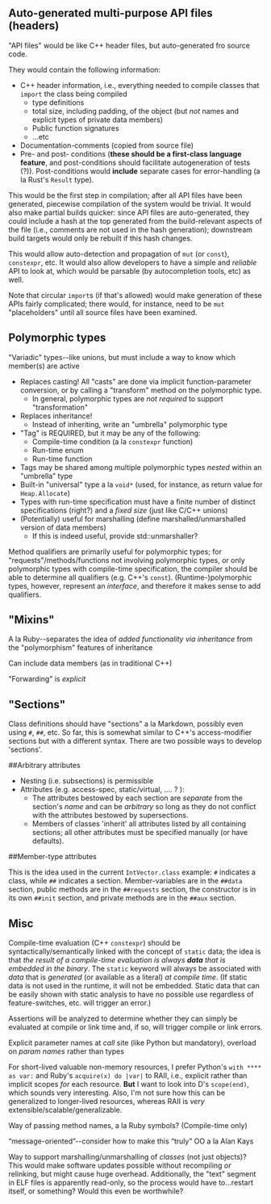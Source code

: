 Auto-generated multi-purpose API files (headers)
------------------------------------------------

"API files" would be like C++ header files, but auto-generated fro source code.

They would contain the following information:

 * C++ header information, i.e., everything needed to compile classes that `import`
   the class being compiled
   * type definitions
   * total size, including padding, of the object (but *not* names and explicit
     types of private data members)
   * Public function signatures
   * ...etc
 * Documentation-comments (copied from source file)
 * Pre- and post- conditions (**these should be a first-class language feature**,
   and post-conditions should facilitate autogeneration of tests (?)). Post-conditions
   would **include** separate cases for error-handling (a la Rust's `Result` type).

This would be the first step in compilation; after all API files have been generated,
piecewise compilation of the system would be trivial. It would also make partial builds
quicker: since API files are auto-generated, they could include a hash at the top
generated from the build-relevant aspects of the file (i.e., comments are not
used in the hash generation); downstream build targets would only be rebuilt if
this hash changes.

This would allow auto-detection and propagation of `mut` (or `const`), `constexpr`,
etc. It would also allow developers to have a simple and *reliable* API to look at,
which would be parsable (by autocompletion tools, etc) as well.

Note that circular `import`s (if that's allowed) would make generation of these APIs
fairly complicated; there would, for instance, need to be `mut` "placeholders" until
all source files have been examined.

Polymorphic types
-----------------

"Variadic" types--like unions, but must include a way to know which member(s) are active
 * Replaces casting! All "casts" are done via implicit function-parameter
   conversion, or by calling a "transform" method on the polymorphic type.
    * In general, polymorphic types are *not required* to support "transformation"
 * Replaces inheritance!
    * Instead of inheriting, write an "umbrella" polymorphic type
 * "Tag" is REQUIRED, but it may be any of the following:
    * Compile-time condition (a la `constexpr` function)
    * Run-time enum
    * Run-time function
 * Tags may be shared among multiple polymorphic types *nested* within an "umbrella" type
 * Built-in "universal" type a la `void*` (used, for instance, as return value
   for `Heap.Allocate`)
 * Types with run-time specification must have a finite number of distinct
   specifications (right?) and a *fixed size* (just like C/C++ unions)
 * (Potentially) useful for marshalling (define marshalled/unmarshalled version
   of data members)
    * If this is indeed useful, provide std::unmarshaller?

Method qualifiers are primarily useful for polymorphic types; for
"requests"/methods/functions not involving polymorphic types, or only
polymorphic types with compile-time specification, the compiler should be able
to determine all qualifiers (e.g. C++'s `const`). (Runtime-)polymorphic types,
however, represent an *interface*, and therefore it makes sense to add
qualifiers.

"Mixins"
--------

A la Ruby--separates the idea of *added functionality via inheritance* from the
"polymorphism" features of inheritance

Can include data members (as in traditional C++)

"Forwarding" is *explicit*

"Sections"
----------

Class definitions should have "sections" a la Markdown, possibly even using
`#`, `##`, etc. So far, this is somewhat similar to C++'s access-modifier sections but
with a different syntax. There are two possible ways to develop 'sections'.

##Arbitrary attributes

* Nesting (i.e. subsections) is permissible
* Attributes (e.g. access-spec, static/virtual, .... ? ):
  * The attributes bestowed by each section are *separate* from the section's
    *name* and can be *arbitrary* so long as they do not conflict with the
    attributes bestowed by supersections.
  * Members of classes 'inherit' all attributes listed by all containing
    sections; all other attributes must be specified manually (or have defaults).

##Member-type attributes

This is the idea used in the current `IntVector.class` example: `#` indicates a
class, while `##` indicates a section. Member-variables are in the `##data`
section, public methods are in the `##requests` section, the constructor is in
its own `##init` section, and private methods are in the `##aux` section.

Misc
----

Compile-time evaluation (C++ `constexpr`) should be syntactically/semantically
linked with the concept of `static` data; the idea is that *the result of a
compile-time evaluation is always **data** that is embedded in the binary*. The
`static` keyword will always be associated with *data* that is *generated* (or
available as a literal) *at compile time*. (If static data is not used in the
runtime, it will not be embedded. Static data that can be easily shown with
static analysis to have no possible use regardless of feature-switches, etc.
will trigger an error.)

Assertions will be analyzed to determine whether they can simply be evaluated
at compile or link time and, if so, will trigger compile or link errors.

Explicit parameter names at *call* site (like Python but mandatory), overload
on *param names* rather than types

For short-lived valuable non-memory resources, I prefer Python's `with **** as
var:` and Ruby's `acquire(x) do |var|` to RAII, i.e., explicit rather than
implicit scopes *for* each resource. **But** I want to look into D's
`scope(end)`, which sounds very interesting. Also, I'm not sure how this can be
generalized to longer-lived resources, whereas RAII is *very*
extensible/scalable/generalizable.

Way of passing method names, a la Ruby symbols? (Compile-time only)

“message-oriented”--consider how to make this “truly” OO a la Alan Kays

Way to support marshalling/unmarshalling of *classes* (not just objects)? This
would make software updates possible without recompiling *or* relinking, but
might cause huge overhead. Additionally, the "text" segment in ELF files is
apparently read-only, so the process would have to...restart itself, or
something? Would this even be worthwhile?


